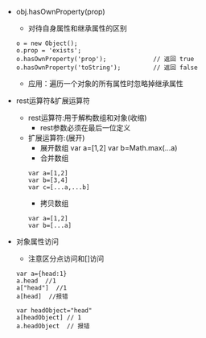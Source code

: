 - obj.hasOwnProperty(prop)
    - 对待自身属性和继承属性的区别

    ```
    o = new Object();
    o.prop = 'exists';
    o.hasOwnProperty('prop');             // 返回 true
    o.hasOwnProperty('toString');         // 返回 false
    ```
    - 应用：遍历一个对象的所有属性时忽略掉继承属性
- rest运算符&扩展运算符
    - rest运算符:用于解构数组和对象(收缩)
        - rest参数必须在最后一位定义
    - 扩展运算符:(展开)
        - 展开数组
        var a=[1,2]
        var b=Math.max(...a)
        - 合并数组
        ```
        var a=[1,2]
        var b=[3,4]
        var c=[...a,...b]
        ```
        - 拷贝数组
        ```
        var a=[1,2]
        var b=[...a]
        ```

- 对象属性访问
    - 注意区分点访问和[]访问
    ```
    var a={head:1}
    a.head  //1
    a["head"]  //1
    a[head]  //报错

    var headObject="head"
    a[headObject] // 1
    a.headObject  // 报错
    ```
